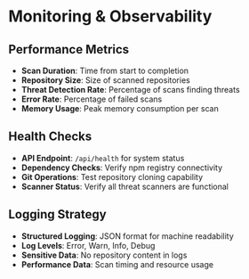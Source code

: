 # Monitoring & Observability

## Performance Metrics
- **Scan Duration**: Time from start to completion
- **Repository Size**: Size of scanned repositories
- **Threat Detection Rate**: Percentage of scans finding threats
- **Error Rate**: Percentage of failed scans
- **Memory Usage**: Peak memory consumption per scan

## Health Checks
- **API Endpoint**: `/api/health` for system status
- **Dependency Checks**: Verify npm registry connectivity
- **Git Operations**: Test repository cloning capability
- **Scanner Status**: Verify all threat scanners are functional

## Logging Strategy
- **Structured Logging**: JSON format for machine readability
- **Log Levels**: Error, Warn, Info, Debug
- **Sensitive Data**: No repository content in logs
- **Performance Data**: Scan timing and resource usage
